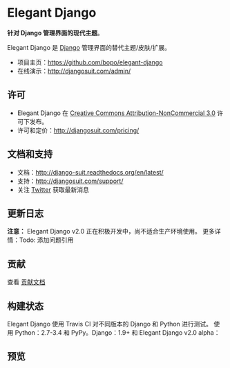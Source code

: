 # Elegant Django

**针对 Django 管理界面的现代主题**。

Elegant Django 是 [Django](http://www.djangoproject.com) 管理界面的替代主题/皮肤/扩展。

* 项目主页：https://github.com/bopo/elegant-django
* 在线演示：http://djangosuit.com/admin/

## 许可

* Elegant Django 在 [Creative Commons Attribution-NonCommercial 3.0](https://creativecommons.org/licenses/by-nc/3.0/deed.zh-hans) 许可下发布。
* 许可和定价：http://djangosuit.com/pricing/

## 文档和支持

* 文档：http://django-suit.readthedocs.org/en/latest/
* 支持：http://djangosuit.com/support/
* 关注 [Twitter](http://twitter.com/DjangoSuit) 获取最新消息

## 更新日志

**注意：** Elegant Django v2.0 正在积极开发中，尚不适合生产环境使用。
更多详情：Todo: 添加问题引用

## 贡献

查看 [贡献文档](http://django-suit.readthedocs.org/en/v2/contribute.html)

## 构建状态

Elegant Django 使用 Travis CI 对不同版本的 Django 和 Python 进行测试。
使用 Python：2.7-3.4 和 PyPy。Django：1.9+ 和 Elegant Django v2.0 alpha：


## 预览

